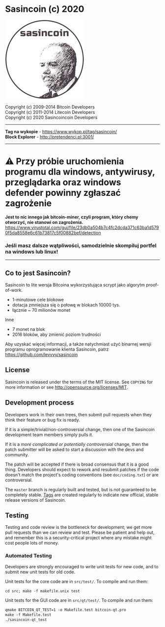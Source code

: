 Sasincoin (c) 2020
================================

![Alt text](/share/pixmaps/bitcoincoin256.png?raw=true)

Copyright (c) 2009-2014 Bitcoin Developers  
Copyright (c) 2011-2014 Litecoin Developers  
Copyright (c) 2020 Sasincoincoin Developers 

---

**Tag na wykopie** - https://www.wykop.pl/tag/sasincoin/  
**Block Explorer** - http://pretendenci.pl:3001/

---

# :warning: Przy próbie uruchomienia programu dla windows, antywirusy, przeglądarka oraz windows defender powinny zgłaszać zagrożenie   
****Jest to nic innego jak bitcoin-miner, czyli program, który chemy otworzyć, nie stanowi on zagrożenia.****  
https://www.virustotal.com/gui/file/23db0a504b7c4fc2dcda371c63ba1d5790f5da8558e6c61b73817c5f00882bef/detection  
### Jeśli masz dalsze wątpliwości, samodzielnie skompiluj portfel na windows lub linux!  
----------------



Co to jest Sasincoin?
----------------

Sasincoin to lite wersja Bitcoina wykorzystująca scrypt jako algorytm proof-of-work.
  - 1-minutowe cele blokowe
  - dotacja zmniejsza się o połowę w blokach 10000 tys.
  - łącznie ~ 70 milionów monet

Inne
  - 7 monet na blok
  - 2016 bloków, aby zmienić poziom trudności

Aby uzyskać więcej informacji, a także natychmiast użyć binarnej wersji programu
oprogramowanie klienta Sasincoin, patrz https://github.com/levvvy/sasincoin

License
-------

Sasincoin is released under the terms of the MIT license. See `COPYING` for more
information or see http://opensource.org/licenses/MIT.

Development process
-------------------

Developers work in their own trees, then submit pull requests when they think
their feature or bug fix is ready.

If it is a simple/trivial/non-controversial change, then one of the Sasincoin
development team members simply pulls it.

If it is a *more complicated or potentially controversial* change, then the patch
submitter will be asked to start a discussion with the devs and community.

The patch will be accepted if there is broad consensus that it is a good thing.
Developers should expect to rework and resubmit patches if the code doesn't
match the project's coding conventions (see `doc/coding.txt`) or are
controversial.

The `master` branch is regularly built and tested, but is not guaranteed to be
completely stable. [Tags](https://github.com/sasincoin-project/sasincoin/tags) are created
regularly to indicate new official, stable release versions of Sasincoin.

Testing
-------

Testing and code review is the bottleneck for development; we get more pull
requests than we can review and test. Please be patient and help out, and
remember this is a security-critical project where any mistake might cost people
lots of money.

### Automated Testing

Developers are strongly encouraged to write unit tests for new code, and to
submit new unit tests for old code.

Unit tests for the core code are in `src/test/`. To compile and run them:

    cd src; make -f makefile.unix test

Unit tests for the GUI code are in `src/qt/test/`. To compile and run them:

    qmake BITCOIN_QT_TEST=1 -o Makefile.test bitcoin-qt.pro
    make -f Makefile.test
    ./sasincoin-qt_test

